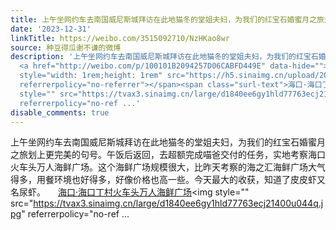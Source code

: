 ```yaml
---
title: 上午坐网约车去南国威尼斯城拜访在此地猫冬的堂姐夫妇，为我们的红宝石婚蜜月之旅划上更完美的句号。午饭后返回，去超额完成喵爸交付的任务，实地考察海口火车头...
date: '2023-12-31'
linkTitle: https://weibo.com/3515092710/NzHKao8wr
source: 种豆得瓜谢不谦的微博
description: '上午坐网约车去南国威尼斯城拜访在此地猫冬的堂姐夫妇，为我们的红宝石婚蜜月之旅划上更完美的句号。午饭后返回，去超额完成喵爸交付的任务，实地考察海口火车头万人海鲜广场。这个海鲜广场规模很大，比昨天考察的海之汇海鲜广场大气得多，用餐环境也好得多，好像价格也高一些。今天最大的收获，知道了皮皮虾又名尿虾。
  <a href="http://weibo.com/p/100101B2094257D06CABFD449E" data-hide=""><span class="url-icon"><img
  style="width: 1rem;height: 1rem" src="https://h5.sinaimg.cn/upload/2015/09/25/3/timeline_card_small_location_default.png"
  referrerpolicy="no-referrer"></span><span class="surl-text">海口·海口丁村火车头万人海鲜广场</span></a><img
  style="" src="https://tvax3.sinaimg.cn/large/d1840ee6gy1hld77763ecj21400u044q.jpg"
  referrerpolicy="no-ref ...'
disable_comments: true
---
```

上午坐网约车去南国威尼斯城拜访在此地猫冬的堂姐夫妇，为我们的红宝石婚蜜月之旅划上更完美的句号。午饭后返回，去超额完成喵爸交付的任务，实地考察海口火车头万人海鲜广场。这个海鲜广场规模很大，比昨天考察的海之汇海鲜广场大气得多，用餐环境也好得多，好像价格也高一些。今天最大的收获，知道了皮皮虾又名尿虾。 <a href="http://weibo.com/p/100101B2094257D06CABFD449E" data-hide=""><span class="url-icon"><img style="width: 1rem;height: 1rem" src="https://h5.sinaimg.cn/upload/2015/09/25/3/timeline_card_small_location_default.png" referrerpolicy="no-referrer"></span><span class="surl-text">海口·海口丁村火车头万人海鲜广场</span></a><img style="" src="https://tvax3.sinaimg.cn/large/d1840ee6gy1hld77763ecj21400u044q.jpg" referrerpolicy="no-ref ...